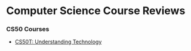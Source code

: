 # Computer Science Course Reviews

### CS50 Courses
- [CS50T: Understanding Technology](CS50_Courses\CS50T.md)
